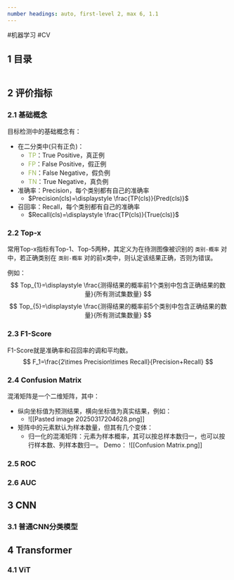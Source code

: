 ```yaml
---
number headings: auto, first-level 2, max 6, 1.1
---
```

#机器学习 #CV

## 1 目录

```toc
```

## 2 评价指标

### 2.1 基础概念

目标检测中的基础概念有：
- 在二分类中(只有正负)：
	- <font color="#9bbb59">TP</font>：True Positive，真正例
	- <font color="#9bbb59">FP</font>：False Positive，假正例
	- <font color="#9bbb59">FN</font>：False Negative，假负例
	- <font color="#9bbb59">TN</font>：True Negative，真负例
- 准确率：Precision，每个类别都有自己的准确率
	- $Precision(cls)=\displaystyle \frac{TP(cls)}{Pred(cls)}$
- 召回率：Recall，每个类别都有自己的准确率
	- $Recall(cls)=\displaystyle \frac{TP(cls)}{True(cls)}$

### 2.2 Top-x

常用Top-x指标有Top-1、Top-5两种，其定义为在待测图像被识别的 `类别-概率` 对中，若正确类别在 `类别-概率` 对的前x类中，则认定该结果正确，否则为错误。

例如：
$$
Top_{1}=\displaystyle \frac{测得结果的概率前1个类别中包含正确结果的数量}{所有测试集数量}
$$
$$
Top_{5}=\displaystyle \frac{测得结果的概率前5个类别中包含正确结果的数量}{所有测试集数量}
$$

### 2.3 F1-Score

F1-Score就是准确率和召回率的调和平均数。
$$
F_1=\frac{2\times Precision\times Recall}{Precision+Recall}
$$

### 2.4 Confusion Matrix

混淆矩阵是一个二维矩阵，其中：
- 纵向坐标值为预测结果，横向坐标值为真实结果，例如：
	- ![[Pasted image 20250317204628.png]]
- 矩阵中的元素默认为样本数量，但其有几个变体：
	- 归一化的混淆矩阵：元素为样本概率，其可以按总样本数归一，也可以按行样本数、列样本数归一。
Demo：
	![[Confusion Matrix.png]]

### 2.5 ROC



### 2.6 AUC

## 3 CNN

### 3.1 普通CNN分类模型


## 4 Transformer

### 4.1 ViT



